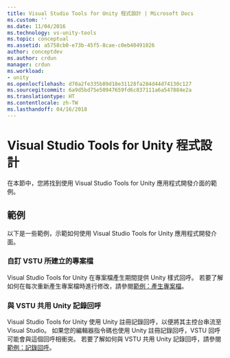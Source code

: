 ```yaml
---
title: Visual Studio Tools for Unity 程式設計 | Microsoft Docs
ms.custom: ''
ms.date: 11/04/2016
ms.technology: vs-unity-tools
ms.topic: conceptual
ms.assetid: a5758cb0-e73b-45f5-8cae-c0eb40491026
author: conceptdev
ms.author: crdun
manager: crdun
ms.workload:
- unity
ms.openlocfilehash: d70a2fe335b89d18e31128fa284d44d74130c127
ms.sourcegitcommit: 6a9d5bd75e50947659fd6c837111a6a547884e2a
ms.translationtype: HT
ms.contentlocale: zh-TW
ms.lasthandoff: 04/16/2018
---
```

# <a name="programming-visual-studio-tools-for-unity"></a>Visual Studio Tools for Unity 程式設計
在本節中，您將找到使用 Visual Studio Tools for Unity 應用程式開發介面的範例。

## <a name="examples"></a>範例
 以下是一些範例，示範如何使用 Visual Studio Tools for Unity 應用程式開發介面。

### <a name="customize-project-files-created-by-vstu"></a>自訂 VSTU 所建立的專案檔
 Visual Studio Tools for Unity 在專案檔產生期間提供 Unity 樣式回呼。 若要了解如何在每次重新產生專案檔時進行修改，請參閱[範例：產生專案檔](../cross-platform/customize-project-files-created-by-vstu.md)。

### <a name="share-the-unity-log-callback-with-vstu"></a>與 VSTU 共用 Unity 記錄回呼
 Visual Studio Tools for Unity 使用 Unity 註冊記錄回呼，以便將其主控台串流至 Visual Studio。 如果您的編輯器指令碼也使用 Unity 註冊記錄回呼，VSTU 回呼可能會與這個回呼相衝突。 若要了解如何與 VSTU 共用 Unity 記錄回呼，請參閱[範例：記錄回呼](../cross-platform/share-the-unity-log-callback-with-vstu.md)。
